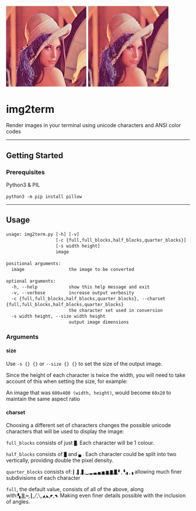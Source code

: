 ![Lenna](examples/Lenna.png) ![Lenna Converted](examples/lenna_letters.png)
---
# img2term
Render images in your terminal using unicode characters and ANSI color codes



---
## Getting Started

### Prerequisites
Python3 & PIL

`
python3 -m pip install pillow
`

---
## Usage
```
usage: img2term.py [-h] [-v]
                   [-c {full,full_blocks,half_blocks,quarter_blocks}]
                   [-s width height]
                   image

positional arguments:
  image                 the image to be converted

optional arguments:
  -h, --help            show this help message and exit
  -v, --verbose         increase output verbosity
  -c {full,full_blocks,half_blocks,quarter_blocks}, --charset {full,full_blocks,half_blocks,quarter_blocks}
                        the character set used in conversion
  -s width height, --size width height
                        output image dimensions
```

### Arguments
#### size
Use `-s {} {}` or `--size {} {}` to set the size of the output image.

Since the height of each character is twice the width, you will need to take account of this when setting the size, for example:

An image that was `600x400 (width, height)`, would become `60x20` to maintain the same aspect ratio

#### charset
Choosing a different set of characters changes the possible unicode characters that will be used to display the image:

`full_blocks` consists of just `█`. Each character will be 1 colour.


`half_blocks` consists of `█` and `▄` . Each character could be split into two vertically, providing double the pixel density.


`quarter_blocks` consists of: `▎`,`▌`,`▊`,`▁`,`▂`,`▃`,`▄`,`▅`,`▆`,`▇`,`█`,`▘`,`▝`,`▖`,`▗`
allowing much finer subdivisions of each character


`full`, the default value, consists of all of the above, along with:`▚`,`▒`,`━`,`┃`,`╱`,`╲`,`◢`,`◣`,`◤`,`◥`. Making even finer details possible with the inclusion of angles.
